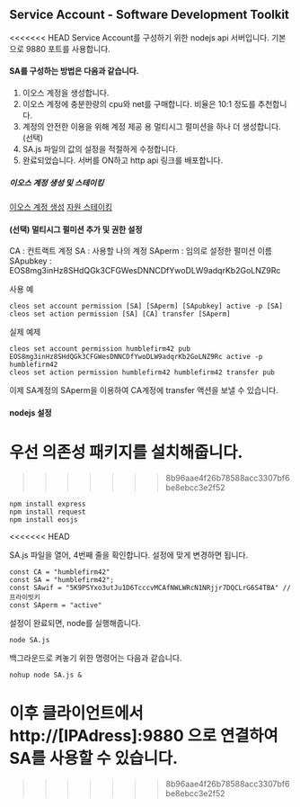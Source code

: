 ## Service Account - Software Development Toolkit

<<<<<<< HEAD
Service Account를 구성하기 위한 nodejs api 서버입니다.
기본으로 9880 포트를 사용합니다.

#### SA를 구성하는 방법은 다음과 같습니다.
1. 이오스 계정을 생성합니다.
2. 이오스 계정에 충분한량의 cpu와 net를 구매합니다. 비율은 10:1 정도를 추천합니다.
3. 계정의 안전한 이용을 위해 계정 제공 용 멀티시그 펄미션을 하나 더 생성합니다. (선택)
4. SA.js 파일의 값의 설정을 적절하게 수정합니다.
5. 완료되었습니다. 서버를 ON하고 http api 링크를 배포합니다.

##### 이오스 계정 생성 및 스테이킹
[이오스 계정 생성](https://medium.com/@wannabit/쉬운-eos-계정-생성-eostart-com-76a55f98837e)
[자원 스테이킹](http://koreos.io/News/115665)

#### (선택) 멀티시그 펄미션 추가 및 권한 설정
CA : 컨트랙트 계정
SA : 사용할 나의 계정
SAperm : 임의로 설정한 펄미션 이름
SApubkey : EOS8mg3inHz8SHdQGk3CFGWesDNNCDfYwoDLW9adqrKb2GoLNZ9Rc

사용 예
```
cleos set account permission [SA] [SAperm] [SApubkey] active -p [SA]
cleos set action permission [SA] [CA] transfer [SAperm]
```
실제 예제
```
cleos set account permission humblefirm42 pub EOS8mg3inHz8SHdQGk3CFGWesDNNCDfYwoDLW9adqrKb2GoLNZ9Rc active -p humblefirm42
cleos set action permission humblefirm42 humblefirm42 transfer pub
```
이제 SA계정의 SAperm을 이용하여 CA계정에 transfer 액션을 보낼 수 있습니다.

#### nodejs 설정


우선 의존성 패키지를 설치해줍니다.
=======

>>>>>>> 8b96aae4f26b78588acc3307bf6be8ebcc3e2f52
```
npm install express
npm install request
npm install eosjs
```
<<<<<<< HEAD

SA.js 파일을 열어, 4번째 줄을 확인합니다.
설정에 맞게 변경하면 됩니다.
```
const CA = "humblefirm42"
const SA = "humblefirm42";
const SAwif = "5K9PSYxo3utJu1D6TcccvMCAfNWLWRcN1NRjjr7DQCLrG6S4TBA" // 프라이빗키
const SAperm = "active" 
```

설정이 완료되면, node를 실행해줍니다.
```
node SA.js
```

백그라운드로 켜놓기 위한 명령어는 다음과 같습니다.
```
nohup node SA.js &
```

이후 클라이언트에서 http://[IPAdress]:9880 으로 연결하여 SA를 사용할 수 있습니다.
=======
>>>>>>> 8b96aae4f26b78588acc3307bf6be8ebcc3e2f52
